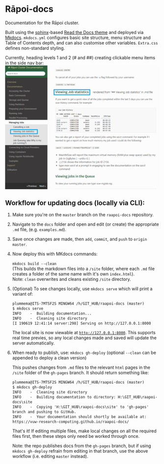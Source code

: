 # Rāpoi-docs
Documentation for the Rāpoi cluster.

Built using the <a href="http://127.0.0.1:8000">sphinx</a>-based <a href="https://docs.readthedocs.io/en/stable/intro/getting-started-with-sphinx.html">Read the Docs theme</a> and deployed via <a href="https://www.mkdocs.org/">Mkdocs</a>. ```mkdocs.yml``` configures basic site structure, menu structure and Table of Contents depth, and can also customise other variables. ```Extra.css``` defines non-standard styling. 

Currently, heading levels 1 and 2 (# and ##) creating clickable menu items in the side nav bar:
![Menu levels example](docs/img/Menu_structure.png)

## Workflow for updating docs (locally via CLI):

1. Make sure you're on the ```master``` branch on the ```raapoi-docs``` repository.

1. Navigate to the ```docs``` folder and open and edit (or create) the appropriate ```.md``` file, (e.g. ```examples.md```).

1. Save once changes are made, then ```add```, ```commit```, and ```push``` to ```origin master```.

1. Now deploy this with MKdocs commands:

	```mkdocs build --clean``` <br>
	(This builds the markdown files into a ```/site``` folder, where each ```.md``` file creates a folder of the same name with it's own ```index.html```). 
	<br>
	Note: ```clean``` overwrites and cleans existing ```/site``` directory. 

1. (Optional) To see changes locally, use ```mkdocs serve``` which will print a variant of: 
	```
	plummema@ITS-7MTSF2S MINGW64 /h/GIT_HUB/raapoi-docs (master)
	$ mkdocs serve
	INFO    -  Building documentation...
	INFO    -  Cleaning site directory
	[I 190619 12:41:14 server:298] Serving on http://127.0.0.1:8000
	```
	The local site is now viewable at <a href="http://127.0.0.1:8000">```http://127.0.0.1:8000```</a>. This supports real time previes, so any local changes made and saved will update the server automatically.

1. When ready to publish, use:
```mkdocs gh-deploy``` (optional ```--clean``` can be appended to deploy a clean version)

	This pushes changes from ```.md``` files to the relevant ```html``` pages in the ```/site``` folder of the ```gh-pages``` branch. 
	It should return something like: 
	```
	plummema@ITS-7MTSF2S MINGW64 /h/GIT_HUB/raapoi-docs (master)
	$ mkdocs gh-deploy
	INFO    -  Cleaning site directory
	INFO    -  Building documentation to directory: H:\GIT_HUB\raapoi-docs\site
	INFO    -  Copying 'H:\GIT_HUB\raapoi-docs\site' to 'gh-pages' branch and pushing to GitHub.
	INFO    -  Your documentation should shortly be available at: https://vuw-research-computing.github.io/raapoi-docs/
	```
	That's it! If editing multiple files, make local changes on all the required files first, then these steps only need be worked through once.

	Note: the repo publishes docs from the ```gh-pages``` branch, but if using ```mkdocs gh-deploy``` refrain from editing in that branch, use the above workflow (i.e. editing ```master``` instead).


